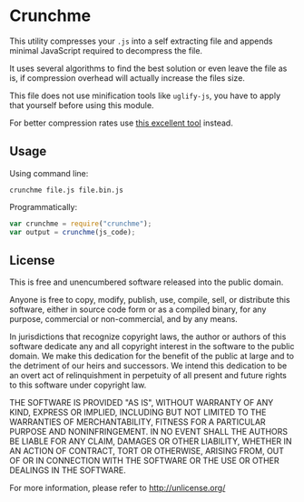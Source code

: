 # Crunchme

This utility compresses your `.js` into a self extracting file and appends minimal JavaScript required to decompress the file.

It uses several algorithms to find the best solution or even leave the file as is, if compression overhead will actually increase
the files size.

This file does not use minification tools like `uglify-js`, you have to apply that yourself before using this module.

For better compression rates use [this excellent tool](http://crunchme.bitsnbites.eu/) instead.

## Usage

Using command line:

    crunchme file.js file.bin.js

Programmatically:

```javascript
var crunchme = require("crunchme");
var output = crunchme(js_code);
```

## License

This is free and unencumbered software released into the public domain.

Anyone is free to copy, modify, publish, use, compile, sell, or
distribute this software, either in source code form or as a compiled
binary, for any purpose, commercial or non-commercial, and by any
means.

In jurisdictions that recognize copyright laws, the author or authors
of this software dedicate any and all copyright interest in the
software to the public domain. We make this dedication for the benefit
of the public at large and to the detriment of our heirs and
successors. We intend this dedication to be an overt act of
relinquishment in perpetuity of all present and future rights to this
software under copyright law.

THE SOFTWARE IS PROVIDED "AS IS", WITHOUT WARRANTY OF ANY KIND,
EXPRESS OR IMPLIED, INCLUDING BUT NOT LIMITED TO THE WARRANTIES OF
MERCHANTABILITY, FITNESS FOR A PARTICULAR PURPOSE AND NONINFRINGEMENT.
IN NO EVENT SHALL THE AUTHORS BE LIABLE FOR ANY CLAIM, DAMAGES OR
OTHER LIABILITY, WHETHER IN AN ACTION OF CONTRACT, TORT OR OTHERWISE,
ARISING FROM, OUT OF OR IN CONNECTION WITH THE SOFTWARE OR THE USE OR
OTHER DEALINGS IN THE SOFTWARE.

For more information, please refer to <http://unlicense.org/>
